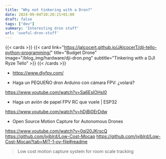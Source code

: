 ```yaml
---
title: "Why not tinkering with a Dron?"
date: 2024-09-04T10:20:21+01:00
draft: false
tags: ["dev"]
summary: 'Interesting dron stuff'
url: 'useful-dron-stuff'
---
```


{{< cards >}}
  {{< card link="https://jalcocert.github.io/JAlcocerT/dji-tello-python-programming/" title="Budget Drone" image="/blog_img/hardware/dji-dron.png" subtitle="Tinkering with a DJI Ryze Tello" >}}
{{< /cards >}}

* https://www.diyfpv.com/



* Haga un PEQUEÑO dron Arduino con cámara FPV: ¿volará?

https://www.youtube.com/watch?v=Sa6EslOHsI0

* Haga un avión de papel FPV RC que vuele | ESP32


https://www.youtube.com/watch?v=hDjBi0ErDdw

* Open Source Motion Capture for Autonomous Drones

https://www.youtube.com/watch?v=0ql20JKrscQ
https://github.com/jyjblrd/Low-Cost-Mocap
https://github.com/jyjblrd/Low-Cost-Mocap?tab=MIT-1-ov-file#readme
> Low cost motion capture system for room scale tracking